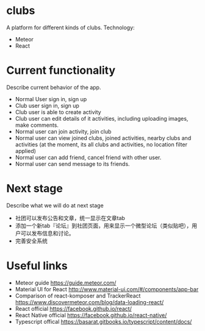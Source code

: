 # clubs

A platform for different kinds of clubs.
Technology:
 * Meteor
 * React

# Current functionality
Describe current behavior of the app.
 * Normal User sign in, sign up
 * Club user sign in, sign up
 * Club user is able to create activity
 * Club user can edit details of it activities, including uploading images, make comments.
 * Normal user can join activity, join club
 * Normal user can view joined clubs, joined activities,  nearby clubs and activities (at the moment, its all clubs and activities, no location filter applied)
 * Normal user can add friend, cancel friend with other user.
 * Normal user can send message to its friends.

# Next stage
Describe what we will do at next stage
 * 社团可以发布公告和文章，统一显示在文章tab
 * 添加一个新tab『论坛』到社团页面，用来显示一个微型论坛（类似贴吧），用户可以发布信息和讨论。
 * 完善安全系统

# Useful links
* Meteor guide https://guide.meteor.com/
* Material UI for React http://www.material-ui.com/#/components/app-bar
* Comparison of react-komposer and TrackerReact https://www.discovermeteor.com/blog/data-loading-react/
* React official https://facebook.github.io/react/
* React Native official https://facebook.github.io/react-native/
* Typescript offical https://basarat.gitbooks.io/typescript/content/docs/
